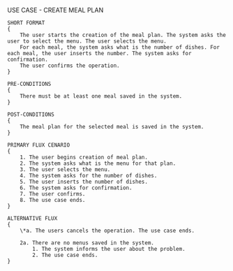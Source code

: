 USE CASE - CREATE MEAL PLAN

	SHORT FORMAT
	{
		The user starts the creation of the meal plan. The system asks the user to select the menu. The user selects the menu.
		For each meal, the system asks what is the number of dishes. For each meal, the user inserts the number. The system asks for confirmation.
		The user confirms the operation.
	}

	PRE-CONDITIONS
	{
		There must be at least one meal saved in the system.
	}
	
	POST-CONDITIONS
	{
		The meal plan for the selected meal is saved in the system.
	}
	
	PRIMARY FLUX CENARIO
	{
		1. The user begins creation of meal plan.
		2. The system asks what is the menu for that plan.
		3. The user selects the menu.
		4. The system asks for the number of dishes.
		5. The user inserts the number of dishes.
		6. The system asks for confirmation.
		7. The user confirms.
		8. The use case ends.
	}
	
	ALTERNATIVE FLUX
	{
		\*a. The users cancels the operation. The use case ends.
		
		2a. There are no menus saved in the system.
			1. The system informs the user about the problem.
			2. The use case ends.
	}